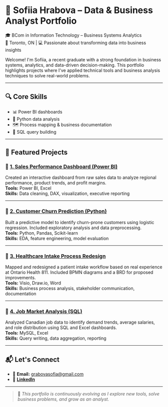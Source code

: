 # 💼 Sofiia Hrabova – Data & Business Analyst Portfolio

🎓 BCom in Information Technology – Business Systems Analytics  
📍 Toronto, ON | 💻 Passionate about transforming data into business insights

Welcome! I'm Sofiia, a recent graduate with a strong foundation in business systems, analytics, and data-driven decision-making. This portfolio highlights projects where I've applied technical tools and business analysis techniques to solve real-world problems.

---
## 🔍 Core Skills

- 📊 Power BI dashboards
- 🐍 Python data analysis
- 🗺 Process mapping & business documentation
- 🧠 SQL query building

---

## 📁 Featured Projects

### 🔹 [1. Sales Performance Dashboard (Power BI)](./sales-dashboard-powerbi)
Created an interactive dashboard from raw sales data to analyze regional performance, product trends, and profit margins.  
**Tools:** Power BI, Excel  
**Skills:** Data cleaning, DAX, visualization, executive reporting

---

### 🔹 [2. Customer Churn Prediction (Python)](./customer-churn-analysis)
Built a predictive model to identify churn-prone customers using logistic regression. Included exploratory analysis and data preprocessing.  
**Tools:** Python, Pandas, Scikit-learn  
**Skills:** EDA, feature engineering, model evaluation

---

### 🔹 [3. Healthcare Intake Process Redesign](./healthcare-intake-process)
Mapped and redesigned a patient intake workflow based on real experience at Ontario Health 811. Included BPMN diagrams and a BRD for proposed improvements.  
**Tools:** Visio, Draw.io, Word  
**Skills:** Business process analysis, stakeholder communication, documentation

---

### 🔹 [4. Job Market Analysis (SQL)](./sql-job-market)
Analyzed Canadian job data to identify demand trends, average salaries, and role distribution using SQL and Excel dashboards.  
**Tools:** MySQL, Excel  
**Skills:** Query writing, data aggregation, reporting

---

## 📬 Let's Connect

- 📧 **Email:** grabovasofia@gmail.com  
- 🔗 [**LinkedIn**](https://www.linkedin.com/in/sofiia-hrabova-1380a7338)

---

> 🔄 *This portfolio is continuously evolving as I explore new tools, solve business problems, and grow as an analyst.*
